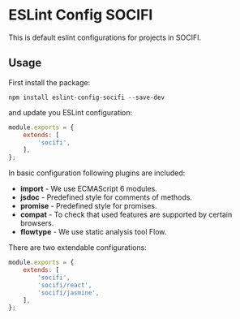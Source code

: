 # ESLint Config SOCIFI

This is default eslint configurations for projects in SOCIFI.

## Usage

First install the package:

```nodemon
npm install eslint-config-socifi --save-dev
```

and update you ESLint configuration:

```javascript
module.exports = {
    extends: [
        'socifi',
    ],
};

```

In basic configuration following plugins are included:

- **import** - We use ECMAScript 6 modules.
- **jsdoc** - Predefined style for comments of methods.
- **promise** - Predefined style for promises.
- **compat** - To check that used features are supported by certain browsers.
- **flowtype** - We use static analysis tool Flow.

There are two extendable configurations:

```javascript
module.exports = {
    extends: [
        'socifi',
        'socifi/react',
        'socifi/jasmine',
    ],
};
```
